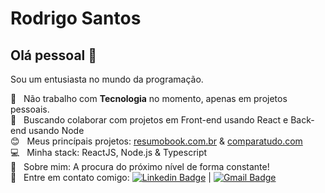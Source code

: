 # Rodrigo Santos

## Olá pessoal 👋
Sou um entusiasta no mundo da programação.

 :rocket:  &nbsp; Não trabalho com **Tecnologia** no momento, apenas em projetos pessoais.
 <br/> :purple_heart: &nbsp; Buscando colaborar com projetos em Front-end usando React e Back-end usando Node 
 <br/> :blush: &nbsp; Meus princípais projetos: [resumobook.com.br](https://resumobook.com.br) & [comparatudo.com](https://comparatudo.com)
 <br/> :computer: &nbsp; Minha stack: ReactJS, Node.js & Typescript
 <br/> 💬  &nbsp; Sobre mim: A procura do próximo nível de forma constante!
 <br/> :email: &nbsp; Entre em contato comigo: [![Linkedin Badge](https://img.shields.io/badge/-RodrigoSantos-blue?style=flat-square&logo=Linkedin&logoColor=white&link=https://www.linkedin.com/in/rodrigo-dos-santos-silva-637225156/)](https://www.linkedin.com/in/rodrigo-dos-santos-silva-637225156/) 
| 
[![Gmail Badge](https://img.shields.io/badge/-contato.rodrigosaantos@gmail.com-c14438?style=flat-square&logo=Gmail&logoColor=white&link=mailto:contato.rodrigosaantos@gmail.com)](mailto:contato.rodrigosaantos@gmail.com)

<!--
**RodrigoSaantos/RodrigoSaantos** is a ✨ _special_ ✨ repository because its `README.md` (this file) appears on your GitHub profile.

Here are some ideas to get you started:

- 🔭 I’m currently working on ...
- 🌱 I’m currently learning ...
- 👯 I’m looking to collaborate on ...
- 🤔 I’m looking for help with ...
- 💬 Ask me about ...
- 📫 How to reach me: ...
- 😄 Pronouns: ...
- ⚡ Fun fact: ...
-->
